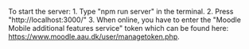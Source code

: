 To start the server:
    1. Type "npm run server" in the terminal.
    2. Press "http://localhost:3000/"
    3. When online, you have to enter the "Moodle Mobile additional features service" token which can be found here: https://www.moodle.aau.dk/user/managetoken.php.
